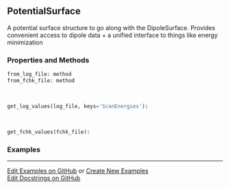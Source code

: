## <a id="Psience.Data.Surfaces.PotentialSurface">PotentialSurface</a>
A potential surface structure to go along with the DipoleSurface.
Provides convenient access to dipole data + a unified interface to things like energy minimization

### Properties and Methods
```python
from_log_file: method
from_fchk_file: method
```
<a id="Psience.Data.Surfaces.PotentialSurface.get_log_values" class="docs-object-method">&nbsp;</a>
```python
get_log_values(log_file, keys='ScanEnergies'): 
```

<a id="Psience.Data.Surfaces.PotentialSurface.get_fchk_values" class="docs-object-method">&nbsp;</a>
```python
get_fchk_values(fchk_file): 
```

### Examples


___

[Edit Examples on GitHub](https://github.com/McCoyGroup/References/edit/gh-pages/Documentation/examples/Psience/Data/Surfaces/PotentialSurface.md) or 
[Create New Examples](https://github.com/McCoyGroup/References/new/gh-pages/?filename=Documentation/examples/Psience/Data/Surfaces/PotentialSurface.md) <br/>
[Edit Docstrings on GitHub](https://github.com/McCoyGroup/Psience/edit/master/Data/Surfaces.py?message=Update%20Docs)